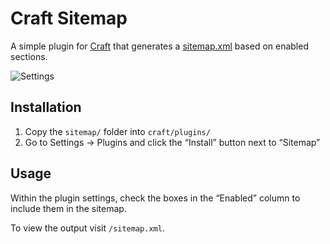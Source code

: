 # Craft Sitemap

A simple plugin for [Craft](http://craftcms.com) that generates a [sitemap.xml](http://www.sitemaps.org/) based on enabled sections.

![Settings](http://i.imgur.com/DhXTn2f.jpg)

## Installation

1. Copy the `sitemap/` folder into `craft/plugins/`
2. Go to Settings → Plugins and click the “Install” button next to “Sitemap”

## Usage

Within the plugin settings, check the boxes in the “Enabled” column to include them in the sitemap.

To view the output visit `/sitemap.xml`.
